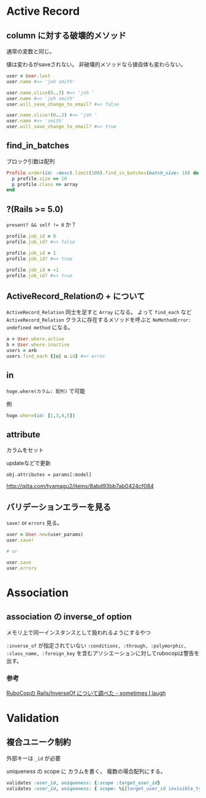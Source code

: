 # Active Record
## column に対する破壊的メソッド
通常の変数と同じ。

値は変わるがsaveされない。
非破壊的メソッドなら値自体も変わらない。

```ruby
user = User.last
user.name #=> 'joh smith'

user.name.slice(0..3) #=> 'joh '
user.name #=> 'joh smith'
user.will_save_change_to_email? #=> false

user.name.slice!(0..3) #=> 'joh '
user.name #=> 'smith'
user.will_save_change_to_email? #=> true
```


## find_in_batches
ブロック引数は配列

```ruby
Profile.order(id: :desc).limit(100).find_in_batches(batch_size: 10) do |profile|
  p profile.size => 10
  p profile.class => array
end
```


## ?(Rails >= 5.0)

`present? && self != 0` か？

```ruby
profile.job_id = 0
profile.job_id? #=> false

profile.job_id = 1
profile.job_id? #=> true

profile.job_id = -1
profile.job_id? #=> true
```


## ActiveRecord_Relationの + について
`ActiveRecord_Relation` 同士を足すと `Array` になる。
よって `find_each` など `ActiveRecord_Relation` クラスに存在するメソッドを呼ぶと `NoMethodError: undefined method` になる。

```ruby
a = User.where.active
b = User.where.inactive
users = a+b
users.find_each {|u| u.id} #=> error
```


## in
`hoge.where(カラム: 配列)` で可能

例

```ruby
hoge.where(id: [1,3,4,5])
```

## attribute
カラムをセット

updateなどで更新

```
obj.attributes = params[:model]
```

<http://qiita.com/tyamagu2/items/8abd93bb7ab0424cf084>


## バリデーションエラーを見る
`save!` or `errors` 見る。

```ruby
user = User.new(user_params)
user.save!

# or

user.save
user.errors
```

# Association
## association の inverse_of option
メモリ上で同一インスタンスとして扱われるようにするやつ

`:inverse_of` が指定されていない `:conditions, :through, :polymorphic, :class_name, :foreign_key` を含むアソシエーションに対してrubocopは警告を出す。

### 参考
[RuboCopの Rails/InverseOf について調べた - sometimes I laugh](https://sil.hatenablog.com/entry/rubocop-rails-inverse-of)


# Validation
## 複合ユニーク制約
外部キーは `_id` が必要

uniqueness の scope に カラムを書く。
複数の場合配列にする。

```ruby
validates :user_id, uniqueness: {:scope :target_user_id}
validates :user_id, uniqueness: { scope: %i[target_user_id invisible_type] }
```
